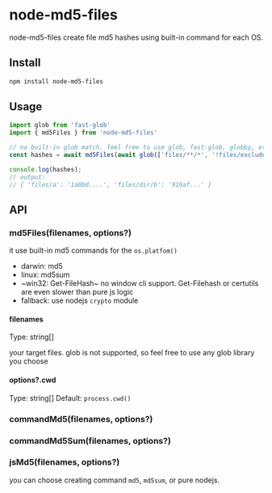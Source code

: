 # node-md5-files

node-md5-files create file md5 hashes using built-in command for each OS.

## Install
``` bash
npm install node-md5-files
```

## Usage

``` js
import glob from 'fast-glob'
import { md5Files } from 'node-md5-files'

// no built-in glob match. feel free to use glob, fast-glob, globby, etc
const hashes = await md5Files(await glob(['files/**/*', '!files/exclude/**/*']));

console.log(hashes);
// output:
// { 'files/a': '1a0bd....', 'files/dir/b': '919af...' }
```

## API

### md5Files(filenames, options?)

it use built-in md5 commands for the `os.platfom()`

- darwin: md5
- linux: md5sum
- ~win32: Get-FileHash~ no window cli support. Get-Filehash or certutils are even slower than pure js logic
- fallback: use nodejs `crypto` module

#### filenames

Type: string[]

your target files. glob is not supported, so feel free to use any glob library you choose

#### options?.cwd

Type: string[]
Default: `process.cwd()`


### commandMd5(filenames, options?)
### commandMd5Sum(filenames, options?)
### jsMd5(filenames, options?)

you can choose creating command `md5`, `md5sum`, or pure nodejs.